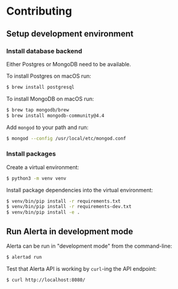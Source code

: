 # Contributing


## Setup development environment

### Install database backend

Either Postgres or MongoDB need to be available.

To install Postgres on macOS run:

```bash
$ brew install postgresql
```

To install MongoDB on macOS run:

```bash
$ brew tap mongodb/brew
$ brew install mongodb-community@4.4
```

Add `mongod` to your path and run:

```bash
$ mongod --config /usr/local/etc/mongod.conf
```

### Install packages

Create a virtual environment:

```bash
$ python3 -m venv venv
```

Install package dependencies into the virtual environment:

```bash
$ venv/bin/pip install -r requirements.txt
$ venv/bin/pip install -r requirements-dev.txt
$ venv/bin/pip install -e .
```

## Run Alerta in development mode

Alerta can be run in "development mode" from the command-line:

```bash
$ alertad run
```

Test that Alerta API is working by `curl`-ing the API endpoint: 

```bash
$ curl http://localhost:8080/
```